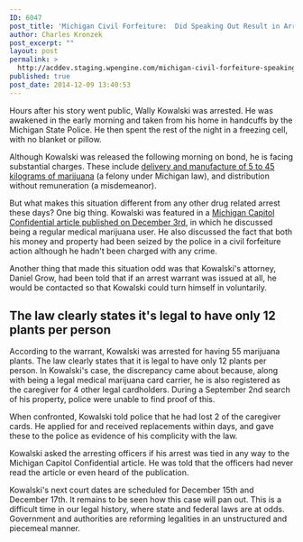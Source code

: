 ```yaml
---
ID: 6047
post_title: 'Michigan Civil Forfeiture:  Did Speaking Out Result in Arrest?'
author: Charles Kronzek
post_excerpt: ""
layout: post
permalink: >
  http://acddev.staging.wpengine.com/michigan-civil-forfeiture-speaking-result-arrest.html
published: true
post_date: 2014-12-09 13:40:53
---
```

Hours after his story went public, Wally Kowalski was arrested. He was awakened in the early morning and taken from his home in handcuffs by the Michigan State Police. He then spent the rest of the night in a freezing cell, with no blanket or pillow.<!--more-->

Although Kowalski was released the following morning on bond, he is facing substantial charges. These include <a title="Michigan Medical Marijuana Attorneys" href="http://acddev.staging.wpengine.com/marijuana.html" target="_blank">delivery and manufacture of 5 to 45 kilograms of marijuana</a> (a felony under Michigan law), and distribution without remuneration (a misdemeanor).

But what makes this situation different from any other drug related arrest these days? One big thing. Kowalski was featured in a <a href="http://www.michigancapitolconfidential.com/20798" target="_blank">Michigan Capitol Confidential article published on December 3rd</a>, in which he discussed being a regular medical marijuana user. He also discussed the fact that both his money and property had been seized by the police in a civil forfeiture action although he hadn't been charged with any crime.

Another thing that made this situation odd was that Kowalski's attorney, Daniel Grow, had been told that if an arrest warrant was issued at all, he would be contacted so that Kowalski could turn himself in voluntarily.

<h2>The law clearly states it's legal to have only 12 plants per person</h2>


According to the warrant, Kowalski was arrested for having 55 marijuana plants. The law clearly states that it is legal to have only 12 plants per person. In Kowalski's case, the discrepancy came about because, along with being a legal medical marijuana card carrier, he is also registered as the caregiver for 4 other legal cardholders. During a September 2nd search of his property, police were unable to find proof of this.

When confronted, Kowalski told police that he had lost 2 of the caregiver cards. He applied for and received replacements within days, and gave these to the police as evidence of his complicity with the law.

Kowalski asked the arresting officers if his arrest was tied in any way to the Michigan Capitol Confidential article. He was told that the officers had never read the article or even heard of the publication.

Kowalski's next court dates are scheduled for December 15th and December 17th. It remains to be seen how this case will pan out. This is a difficult time in our legal history, where state and federal laws are at odds. Government and authorities are reforming legalities in an unstructured and piecemeal manner.